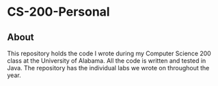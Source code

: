 # CS-200-Personal

## About
This repository holds the code I wrote during my Computer Science 200 class at the University of Alabama. All the code is written and tested in Java. The repository has the individual labs we wrote on throughout the year.
